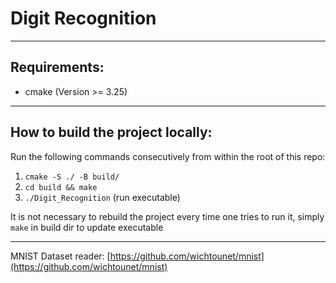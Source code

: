 # Digit Recognition

---

## Requirements:

- cmake (Version >= 3.25)

---

## How to build the project locally:

Run the following commands consecutively from within the root of this repo:
1. `cmake -S ./ -B build/`
2. `cd build && make`
3. `./Digit_Recognition`    (run executable)

It is not necessary to rebuild the project every time one tries to run it,
simply `make` in build dir to update executable

---

MNIST Dataset reader:    [https://github.com/wichtounet/mnist](https://github.com/wichtounet/mnist)
